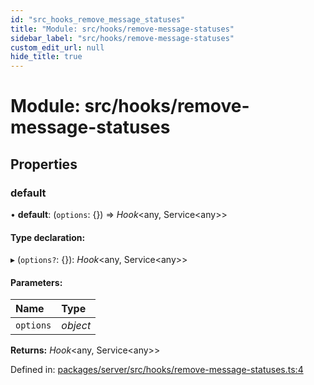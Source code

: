 ```yaml
---
id: "src_hooks_remove_message_statuses"
title: "Module: src/hooks/remove-message-statuses"
sidebar_label: "src/hooks/remove-message-statuses"
custom_edit_url: null
hide_title: true
---
```


# Module: src/hooks/remove-message-statuses

## Properties

### default

• **default**: (`options`: {}) => *Hook*<any, Service<any\>\>

#### Type declaration:

▸ (`options?`: {}): *Hook*<any, Service<any\>\>

#### Parameters:

Name | Type |
:------ | :------ |
`options` | *object* |

**Returns:** *Hook*<any, Service<any\>\>

Defined in: [packages/server/src/hooks/remove-message-statuses.ts:4](https://github.com/xr3ngine/xr3ngine/blob/66a84a950/packages/server/src/hooks/remove-message-statuses.ts#L4)
